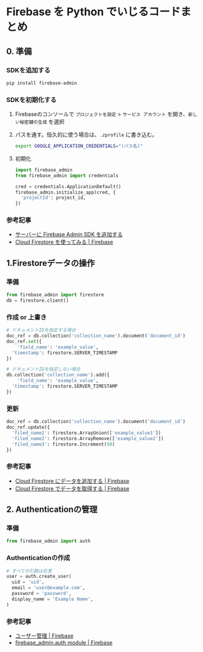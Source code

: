 # Firebase を Python でいじるコードまとめ

## 0. 準備

### SDKを追加する

```bash
pip install firebase-admin
```

### SDKを初期化する

1. Firebaseのコンソールで `プロジェクトを設定` > `サービス アカウント` を開き、`新しい秘密鍵の生成` を選択

2. パスを通す。恒久的に使う場合は、`.zprofile` に書き込む。

   ```bash
   export GOOGLE_APPLICATION_CREDENTIALS="(パス名)"
   ```

3. 初期化

   ```python
   import firebase_admin
   from firebase_admin import credentials
   
   cred = credentials.ApplicationDefault()
   firebase_admin.initialize_app(cred, {
     'projectId': project_id,
   })
   ```


### 参考記事

- [サーバーに Firebase Admin SDK を追加する](https://firebase.google.com/docs/admin/setup?hl=ja#python)
- [Cloud Firestore を使ってみる  |  Firebase](https://firebase.google.com/docs/firestore/quickstart?hl=ja#python)

## 1.Firestoreデータの操作

### 準備

```python
from firebase_admin import firestore
db = firestore.client()
```

### 作成 or 上書き

```python
# ドキュメントIDを指定する場合
doc_ref = db.collection('collection_name').document('document_id')
doc_ref.set({
	'field_name': 'example_value',
  'timestamp': firestore.SERVER_TIMESTAMP
})

# ドキュメントIDを指定しない場合
db.collection('collection_name').add({
	'field_name': 'example_value',
  'timestamp': firestore.SERVER_TIMESTAMP
})
```

### 更新

```python
doc_ref = db.collection('collection_name').document('document_id')
doc_ref.update({
  'filed_name1': firestore.ArrayUnion(['example_value1'])
  'filed_name2': firestore.ArrayRemove(['example_value2'])
  'filed_name3': firestore.Increment(50)
})
```

### 参考記事

- [Cloud Firestore にデータを追加する  |  Firebase](https://firebase.google.cn/docs/firestore/manage-data/add-data?hl=ja#python_10)
- [Cloud Firestore でデータを取得する  |  Firebase](https://firebase.google.cn/docs/firestore/query-data/get-data?hl=ja#python)

## 2. Authenticationの管理

### 準備

```python
from firebase_admin import auth
```

### Authenticationの作成

```python
# すべての引数は任意
user = auth.create_user(
  uid = 'uid',
  email = 'user@example.com',
  password = 'password',
  display_name = 'Example Name',
)
```

### 参考記事

- [ユーザー管理  |  Firebase](https://firebase.google.com/docs/auth/admin/manage-users?hl=ja#python)
- [firebase_admin.auth module  |  Firebase](https://firebase.google.com/docs/reference/admin/python/firebase_admin.auth?hl=ja#create_user)